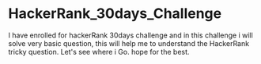 # HackerRank_30days_Challenge
I have enrolled for hackerRank 30days challenge and in this challenge i will solve very basic question, this will help me to understand the HackerRank tricky question. Let's see where i Go. hope for the best.
